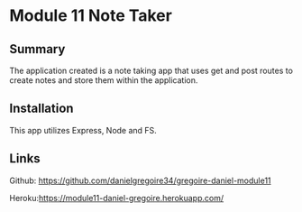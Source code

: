 # Module 11 Note Taker

## Summary 
The application created is a note taking app that uses get and post routes to create notes and store them within the application. 

## Installation 
This app utilizes Express, Node and FS. 

## Links 
Github: https://github.com/danielgregoire34/gregoire-daniel-module11

 Heroku:https://module11-daniel-gregoire.herokuapp.com/ 